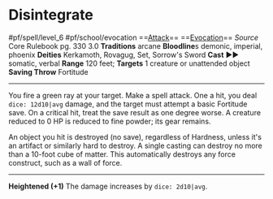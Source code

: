 # Disintegrate
#pf/spell/level_6 #pf/school/evocation 
==[Attack](../../../Traits/Attack.md)== ==[Evocation](../../../Traits/Evocation.md)==
*Source* Core Rulebook pg. 330 3.0
**Traditions** arcane
**Bloodline**s demonic, imperial, phoenix
**Deities** Kerkamoth, Rovagug, Set, Sorrow's Sword
**Cast** ►► somatic, verbal
**Range** 120 feet; **Targets** 1 creature or unattended object
**Saving Throw** Fortitude

---
You fire a green ray at your target. Make a spell attack. One a hit, you deal `dice: 12d10|avg` damage, and the target must attempt a basic Fortitude save. On a critical hit, treat the save result as one degree worse. A creature reduced to 0 HP is reduced to fine powder; its gear remains.

An object you hit is destroyed (no save), regardless of Hardness, unless it's an artifact or similarly hard to destroy. A single casting can destroy no more than a 10-foot cube of matter. This automatically destroys any force construct, such as a wall of force.

<hr>

**Heightened (+1)** The damage increases by `dice: 2d10|avg`.